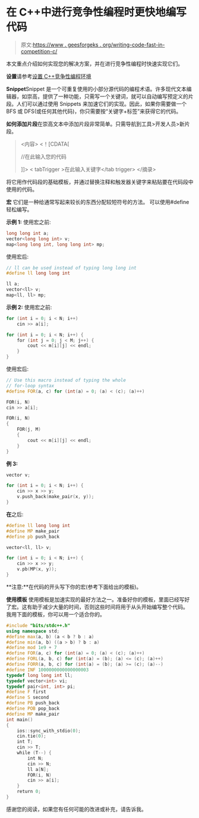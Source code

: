 # 在 C++中进行竞争性编程时更快地编写代码

> 原文:[https://www . geesforgeks . org/writing-code-fast-in-competition-c/](https://www.geeksforgeeks.org/writing-code-faster-during-competitive-programming-in-c/)

本文重点介绍如何实现您的解决方案，并在进行竞争性编程时快速实现它们。

**设置**请参考[设置 C++竞争性编程环境](https://www.geeksforgeeks.org/setting-up-a-c-competitive-programming-environment/)

**Snippet**Snippet 是一个可重复使用的小部分源代码的编程术语。许多现代文本编辑器，如崇高，提供了一种功能，只需写一个关键词，就可以自动编写预定义的片段。人们可以通过使用 Snippets 来加速它们的实现。因此，如果你需要做一个 BFS 或 DFS(或任何其他代码)，你只需要按“关键字+标签”来获得它的代码。

**如何添加片段**在崇高文本中添加片段非常简单。只需导航到工具>开发人员>新片段。

> <snippet><内容> <！[CDATA[</snippet>
> 
> //在此输入您的代码
> 
> ]]>
> < tabTrigger >在此输入关键字</tab trigger>
> </摘录>

将它用作代码段的基础模板，并通过替换注释和触发器关键字来粘贴要在代码段中使用的代码。

**宏**
它们是一种给通常写起来较长的东西分配较短符号的方法。
可以使用#define 轻松编写。

**示例 1:**
使用宏之前:

```cpp
long long int a;
vector<long long int> v;
map<long long int, long long int> mp;
```

使用宏后:

```cpp
// ll can be used instead of typing long long int
#define ll long long int

ll a;
vector<ll> v;
map<ll, ll> mp;
```

**示例 2:**
使用宏之前:

```cpp
for (int i = 0; i < N; i++)
    cin >> a[i];

for (int i = 0; i < N; i++) {
    for (int j = 0; j < M; j++) {
        cout << m[i][j] << endl;
    }
}
```

使用宏后:

```cpp
// Use this macro instead of typing the whole
// for-loop syntax
#define FOR(a, c) for (int(a) = 0; (a) < (c); (a)++)

FOR(i, N)
cin >> a[i];

FOR(i, N)
{
    FOR(j, M)
    {
        cout << m[i][j] << endl;
    }
}
```

**例 3:**

```cpp
vector v;

for (int i = 0; i < N; i++) {
    cin >> x >> y;
    v.push_back(make_pair(x, y));
}
```

**在**之后:

```cpp
#define ll long long int
#define MP make_pair
#define pb push_back

vector<ll, ll> v;

for (int i = 0; i < N; i++) {
    cin >> x >> y;
    v.pb(MP(x, y));
}
```

**注意:**在代码的开头写下你的宏(参考下面给出的模板)。

**使用模板**
使用模板是加速实现的最好方法之一。准备好你的模板，里面已经写好了宏。这有助于减少大量的时间，否则这些时间将用于从头开始编写整个代码。
我用下面的模板，你可以用一个适合你的。

```cpp
#include "bits/stdc++.h"
using namespace std;
#define max(a, b) (a < b ? b : a)
#define min(a, b) ((a > b) ? b : a)
#define mod 1e9 + 7
#define FOR(a, c) for (int(a) = 0; (a) < (c); (a)++)
#define FORL(a, b, c) for (int(a) = (b); (a) <= (c); (a)++)
#define FORR(a, b, c) for (int(a) = (b); (a) >= (c); (a)--)
#define INF 1000000000000000003
typedef long long int ll;
typedef vector<int> vi;
typedef pair<int, int> pi;
#define F first
#define S second
#define PB push_back
#define POB pop_back
#define MP make_pair
int main()
{
    ios::sync_with_stdio(0);
    cin.tie(0);
    int T;
    cin >> T;
    while (T--) {
        int N;
        cin >> N;
        ll a[N];
        FOR(i, N)
        cin >> a[i];
    }
    return 0;
}
```

感谢您的阅读，如果您有任何可能的改进或补充，请告诉我。